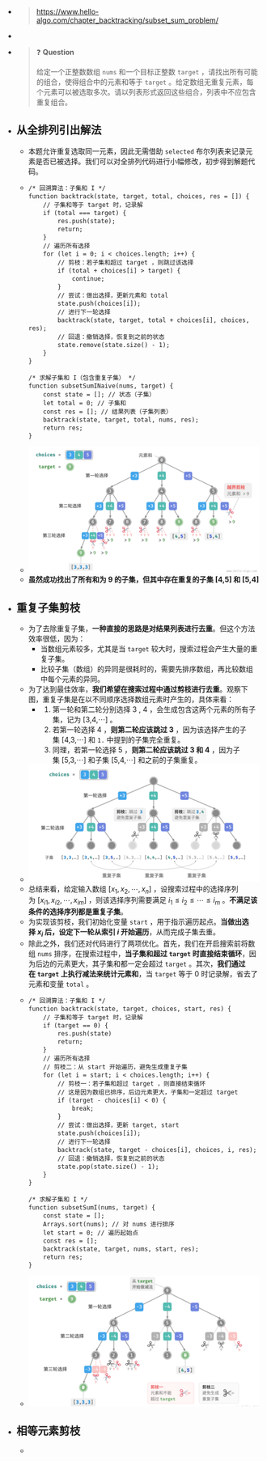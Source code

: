 - > https://www.hello-algo.com/chapter_backtracking/subset_sum_problem/
-
- > ❓ **Question**
  >
  > 给定一个正整数数组 `nums` 和一个目标正整数 `target` ，请找出所有可能的组合，使得组合中的元素和等于 `target` 。给定数组无重复元素，每个元素可以被选取多次。请以列表形式返回这些组合，列表中不应包含重复组合。
- ## 从全排列引出解法
	- 本题允许重复选取同一元素，因此无需借助 `selected` 布尔列表来记录元素是否已被选择。我们可以对全排列代码进行小幅修改，初步得到解题代码。
	- ```
	  /* 回溯算法：子集和 I */
	  function backtrack(state, target, total, choices, res = []) {
	      // 子集和等于 target 时，记录解
	      if (total === target) {
	          res.push(state);
	          return;
	      }
	      // 遍历所有选择
	      for (let i = 0; i < choices.length; i++) {
	          // 剪枝：若子集和超过 target ，则跳过该选择
	          if (total + choices[i] > target) {
	              continue;
	          }
	          // 尝试：做出选择，更新元素和 total
	          state.push(choices[i]);
	          // 进行下一轮选择
	          backtrack(state, target, total + choices[i], choices, res);
	          // 回退：撤销选择，恢复到之前的状态
	          state.remove(state.size() - 1);
	      }
	  }
	  
	  /* 求解子集和 I（包含重复子集） */
	  function subsetSumINaive(nums, target) {
	      const state = []; // 状态（子集）
	      let total = 0; // 子集和
	      const res = []; // 结果列表（子集列表）
	      backtrack(state, target, total, nums, res);
	      return res;
	  }
	  ```
	- ![image.png](../assets/image_1688724029170_0.png)
	- **虽然成功找出了所有和为 9 的子集，但其中存在重复的子集 [4,5] 和 [5,4]**
- ## 重复子集剪枝
	- 为了去除重复子集，**一种直接的思路是对结果列表进行去重**。但这个方法效率很低，因为：
		- 当数组元素较多，尤其是当 `target` 较大时，搜索过程会产生大量的重复子集。
		- 比较子集（数组）的异同是很耗时的，需要先排序数组，再比较数组中每个元素的异同。
	- 为了达到最佳效率，**我们希望在搜索过程中通过剪枝进行去重**。观察下图，重复子集是在以不同顺序选择数组元素时产生的，具体来看：
		- 1. 第一轮和第二轮分别选择 3 , 4 ，会生成包含这两个元素的所有子集，记为 [3,4,⋯] 。
		  2. 若第一轮选择 4 ，**则第二轮应该跳过 3** ，因为该选择产生的子集 [4,3,⋯] 和 `1.` 中提到的子集完全重复。
		  3. 同理，若第一轮选择 5 ，**则第二轮应该跳过 3 和 4** ，因为子集 [5,3,⋯] 和子集 [5,4,⋯] 和之前的子集重复。
	- ![image.png](../assets/image_1688725304951_0.png)
	- 总结来看，给定输入数组 $[x_1,x_2,⋯,x_n]$ ，设搜索过程中的选择序列为 $[x_{i1},x_{i2},⋯,x_{im}]$ ，则该选择序列需要满足 $i_1≤i_2≤⋯≤i_m$ 。**不满足该条件的选择序列都是重复子集**。
	- 为实现该剪枝，我们初始化变量 `start` ，用于指示遍历起点。**当做出选择 $x_i$ 后，设定下一轮从索引 $i$ 开始遍历**，从而完成子集去重。
	- 除此之外，我们还对代码进行了两项优化。首先，我们在开启搜索前将数组 `nums` 排序，在搜索过程中，**当子集和超过 `target` 时直接结束循环**，因为后边的元素更大，其子集和都一定会超过 `target` 。其次，**我们通过在 `target` 上执行减法来统计元素和**，当 `target` 等于 0 时记录解，省去了元素和变量 `total` 。
	- ```
	  /* 回溯算法：子集和 I */
	  function backtrack(state, target, choices, start, res) {
	      // 子集和等于 target 时，记录解
	      if (target == 0) {
	          res.push(state)
	          return;
	      }
	      // 遍历所有选择
	      // 剪枝二：从 start 开始遍历，避免生成重复子集
	      for (let i = start; i < choices.length; i++) {
	          // 剪枝一：若子集和超过 target ，则直接结束循环
	          // 这是因为数组已排序，后边元素更大，子集和一定超过 target
	          if (target - choices[i] < 0) {
	              break;
	          }
	          // 尝试：做出选择，更新 target, start
	          state.push(choices[i]);
	          // 进行下一轮选择
	          backtrack(state, target - choices[i], choices, i, res);
	          // 回退：撤销选择，恢复到之前的状态
	          state.pop(state.size() - 1);
	      }
	  }
	  
	  /* 求解子集和 I */
	  function subsetSumI(nums, target) {
	      const state = []; 
	      Arrays.sort(nums); // 对 nums 进行排序
	      let start = 0; // 遍历起始点
	      const res = [];
	      backtrack(state, target, nums, start, res);
	      return res;
	  }
	  ```
	- ![image.png](../assets/image_1688728892413_0.png)
- ## 相等元素剪枝
	-